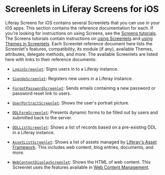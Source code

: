 # Screenlets in Liferay Screens for iOS [](id=screenlets-in-liferay-screens-for-ios)

Liferay Screens for iOS contains several Screenlets that you can use in your iOS 
apps. This section contains the reference documentation for each. If you're 
looking for instructions on using Screens, see the [Screens tutorials](/develop/tutorials/-/knowledge_base/6-2/mobile-apps-with-liferay-screens). 
The Screens tutorials contain instructions on [using Screenlets](/develop/tutorials/-/knowledge_base/6-2/using-screenlets-in-ios-apps) 
and [using Themes in Screenlets](/develop/tutorials/-/knowledge_base/6-2/using-themes-in-ios-screenlets). 
Each Screenlet reference document here lists the Screenlet's features, 
compatibility, its module (if any), available Themes, attributes, delegate 
methods, and more. The available Screenlets are listed here with links to their 
reference documents: 

- [`LoginScreenlet`](/develop/reference/-/knowledge_base/6-2/loginscreenlet-for-ios): 
  Signs users in to a Liferay instance.
  
- [`SignUpScreenlet`](/develop/reference/-/knowledge_base/6-2/signupscreenlet-for-ios): 
  Registers new users in a Liferay instance.
  
- [`ForgotPasswordScreenlet`](/develop/reference/-/knowledge_base/6-2/forgotpasswordscreenlet-for-ios): 
  Sends emails containing a new password or password reset link to users.
  
- [`UserPortraitScreenlet`](/develop/reference/-/knowledge_base/6-2/userportraitscreenlet-for-ios): 
  Shows the user's portrait picture.
  
- [`DDLFormScreenlet`](/develop/reference/-/knowledge_base/6-2/ddlformscreenlet-for-ios): 
  Presents dynamic forms to be filled out by users and submitted back to the server.
  
- [`DDLListScreenlet`](/develop/reference/-/knowledge_base/6-2/ddllistscreenlet-for-ios): 
  Shows a list of records based on a pre-existing DDL in a Liferay instance.
  
- [`AssetListScreenlet`](/develop/reference/-/knowledge_base/6-2/assetlistscreenlet-for-ios): 
  Shows a list of assets managed by [Liferay's Asset Framework](/develop/tutorials/-/knowledge_base/6-2/asset-framework). 
  This includes web content, blog entries, documents, and more.
  
- [`WebContentDisplayScreenlet`](/develop/reference/-/knowledge_base/6-2/webcontentdisplayscreenlet-for-ios): 
  Shows the HTML of web content. This Screenlet uses the features available in 
  [Web Content Management](/discover/portal/-/knowledge_base/6-2/web-content-management). 

